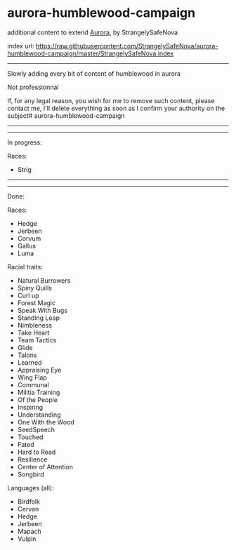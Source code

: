 # aurora-humblewood-campaign
additional content to extend [Aurora](https://aurorabuilder.com/), by StrangelySafeNova

index url: https://raw.githubusercontent.com/StrangelySafeNova/aurora-humblewood-campaign/master/StrangelySafeNova.index

---

Slowly adding every bit of content of humblewood in aurora  

Not professionnal  


If, for any legal reason, you wish for me to remove such content, please contact me, I'll delete everything as soon as I confirm your authority on the subject# aurora-humblewood-campaign  

---
---

In progress:  

Races:  
- Strig  

---
---  

Done:  

Races:  
- Hedge  
- Jerbeen  
- Corvum  
- Gallus
- Luma  

Racial traits:
- Natural Burrowers  
- Spiny Quills  
- Curl up  
- Forest Magic  
- Speak With Bugs  
- Standing Leap  
- Nimbleness  
- Take Heart  
- Team Tactics  
- Glide  
- Talons  
- Learned  
- Appraising Eye  
- Wing Flap  
- Communal  
- Militia Training  
- Of the People  
- Inspiring  
- Understanding  
- One With the Wood  
- SeedSpeech  
- Touched  
- Fated  
- Hard to Read  
- Resilience  
- Center of Attention  
- Songbird  

Languages (all):  
- Birdfolk  
- Cervan  
- Hedge  
- Jerbeen  
- Mapach  
- Vulpin  
